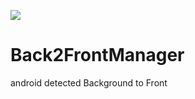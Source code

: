 [![](https://jitpack.io/v/achsu1227/Back2FrontManager.svg)](https://jitpack.io/#achsu1227/Back2FrontManager)

# Back2FrontManager
android detected Background to Front
